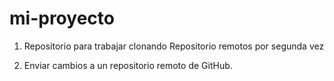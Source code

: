 # mi-proyecto
1. Repositorio para trabajar clonando Repositorio remotos por segunda vez

2. Enviar cambios a un repositorio remoto de GitHub.
